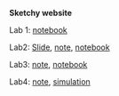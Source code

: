 **Sketchy website**



Lab 1: [notebook](https://stat222.github.io/assets/Lab1.zip)



Lab2: [Slide](https://slides.com/zihaochen-1/hypothesis-testing/fullscreen), [note](https://stat222.github.io/assets/Lab2Note.pdf), [notebook](https://stat222.github.io/assets/Lab2.zip)



Lab3: [note](http://ftp.cs.wisc.edu/pub/users/keles/849_TEX/lecture_100108.pdf), [notebook](https://stat222.github.io/assets/Lab3.zip)



Lab4: [note](http://statweb.stanford.edu/~ckirby/brad/other/CASI_Chap7_Nov2014.pdf), [simulation](http://faculty.bscb.cornell.edu/~bien/simulator_vignettes/js.html)


